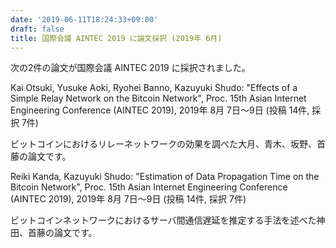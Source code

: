 ```yaml
---
date: '2019-06-11T18:24:33+09:00'
draft: false
title: 国際会議 AINTEC 2019 に論文採択 (2019年 6月)
---
```


次の2件の論文が国際会議 AINTEC 2019 に採択されました。

Kai Otsuki, Yusuke Aoki, Ryohei Banno, Kazuyuki Shudo: "Effects of a Simple Relay Network on the Bitcoin Network", Proc. 15th Asian Internet Engineering Conference (AINTEC 2019), 2019年 8月 7日～9日 (投稿 14件, 採択 7件)

ビットコインにおけるリレーネットワークの効果を調べた大月、青木、坂野、首藤の論文です。

Reiki Kanda, Kazuyuki Shudo: "Estimation of Data Propagation Time on the Bitcoin Network", Proc. 15th Asian Internet Engineering Conference (AINTEC 2019), 2019年 8月 7日～9日 (投稿 14件, 採択 7件)

ビットコインネットワークにおけるサーバ間通信遅延を推定する手法を述べた神田、首藤の論文です。